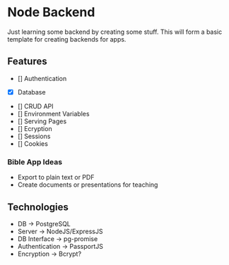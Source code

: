 # Node Backend

Just learning some backend by creating some stuff. This will form a basic template for creating backends for apps.

## Features

- [] Authentication
- [x] Database
- [] CRUD API
- [] Environment Variables
- [] Serving Pages
- [] Ecryption
- [] Sessions
- [] Cookies

### Bible App Ideas

- Export to plain text or PDF
- Create documents or presentations for teaching

## Technologies

- DB -> PostgreSQL
- Server -> NodeJS/ExpressJS
- DB Interface -> pg-promise
- Authentication -> PassportJS
- Encryption -> Bcrypt?